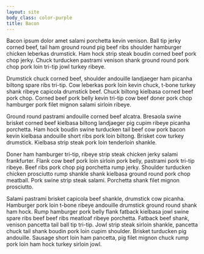 ```yaml
---
layout: site
body_class: color-purple
title: Bacon
---
```


Bacon ipsum dolor amet salami porchetta kevin venison. Ball tip jerky corned beef, tail ham ground round pig beef ribs shoulder hamburger chicken leberkas drumstick. Ham hock strip steak boudin corned beef pork chop jerky. Chuck turducken pastrami venison shank ground round pork chop pork loin tri-tip jowl turkey ribeye.

Drumstick chuck corned beef, shoulder andouille landjaeger ham picanha biltong spare ribs tri-tip. Cow leberkas pork loin kevin chuck, t-bone turkey shank ribeye capicola drumstick beef. Chuck biltong kielbasa corned beef pork chop. Corned beef pork belly kevin tri-tip cow beef doner pork chop hamburger pork filet mignon salami sirloin ribeye.

Ground round pastrami andouille corned beef alcatra. Bresaola swine brisket corned beef kielbasa biltong landjaeger pig cupim ribeye picanha porchetta. Ham hock boudin swine turducken tail beef cow pork bacon kevin kielbasa andouille short ribs pork loin biltong. Brisket cow turkey drumstick. Kielbasa strip steak pork loin tenderloin shankle.

Doner ham hamburger tri-tip, ribeye strip steak chicken jerky salami frankfurter. Flank cow beef pork loin sirloin pork belly, pastrami pork tri-tip ribeye. Beef ribs pork chop pig porchetta rump jerky. Shoulder turducken chicken prosciutto rump shankle shank kielbasa ground round pork chop meatball. Pork swine strip steak salami. Porchetta shank filet mignon prosciutto.

Salami pastrami brisket capicola beef shankle, drumstick cow picanha. Hamburger pork loin t-bone ribeye andouille drumstick ground round shank ham hock. Rump hamburger pork belly flank fatback kielbasa jowl swine spare ribs beef beef ribs meatloaf ribeye porchetta. Fatback beef shank, venison pancetta tail ball tip tri-tip. Jowl strip steak sirloin shankle, pancetta chuck tail shank boudin pork loin cupim shoulder. Brisket turducken pig andouille. Sausage short loin ham pancetta, pig filet mignon chuck rump pork loin ham hock turkey sirloin jowl.
